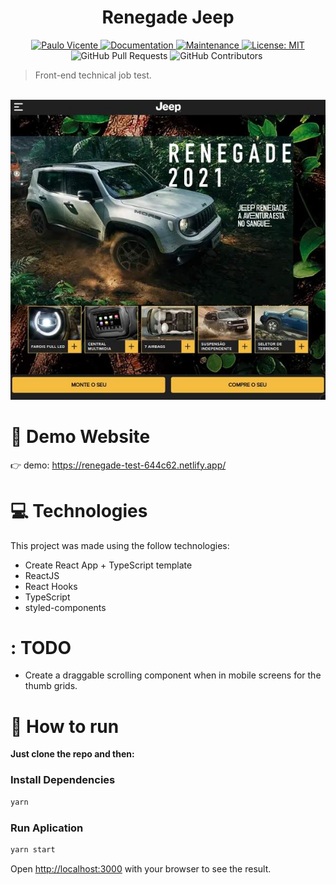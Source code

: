 <h1 align="center">Renegade Jeep</h1>

<p align="center">
  <a href="https://www.linkedin.com/in/paulo-vicente-6abab0198/">
    <img alt="Paulo Vicente" src="https://img.shields.io/badge/-PauloVicente-f4bc41?style=flat&logo=Linkedin&logoColor=white" />
  </a>
  <a href="https://github.com/0xb0b1/renegade-jeep#readme">
    <img alt="Documentation" src="https://img.shields.io/badge/documentation-yes-f4bc41.svg" target="_blank" />
  </a>
  <a href="https://github.com/0xb0b1/renegade-jeep/graphs/commit-activity">
    <img alt="Maintenance" src="https://img.shields.io/badge/Maintained%3F-yes-f4bc41.svg" target="_blank" />
  </a>
  <a href="https://github.com/0xb0b1/renegade-jeep/blob/master/LICENSE">
    <img alt="License: MIT" src="https://img.shields.io/badge/License-MIT-f4bc41.svg" target="_blank" />
  </a>
  <img alt="GitHub Pull Requests" src="https://img.shields.io/github/issues-pr/0xb0b1/renegade-jeep?color=f4bc41" />
  <img alt="GitHub Contributors" src="https://img.shields.io/github/contributors/0xb0b1/renegade-jeep?color=f4bc41" />
  <img alt="" src="https://img.shields.io/github/repo-size/0xb0b1/renegade-jeep?color=f4bc41" />
</p>

> Front-end technical job test.


<br />
<div align="center">
  <img src="https://github.com/0xb0b1/renegade-jeep/blob/master/screenshot.jpg" width="720">
</div>

# :eyes: Demo Website
👉  demo: https://renegade-test-644c62.netlify.app/

# :computer: Technologies
This project was made using the follow technologies:

* Create React App + TypeScript template
* ReactJS
* React Hooks
* TypeScript
* styled-components

# : TODO
* Create a draggable scrolling component when in mobile screens for the thumb grids.

# :construction_worker: How to run
**Just clone the repo and then:**

### Install Dependencies
```bash
yarn
```
### Run Aplication
```bash 
yarn start 
```

Open [http://localhost:3000](http://localhost:3000) with your browser to see the result.
<br>
